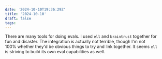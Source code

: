 ```yaml
---
date: '2024-10-10T19:36:29Z'
title: '2024-10-10'
draft: false
tags:
---
```


There are many tools for doing evals.
I used `ell` and `braintrust` together for fun and disaster.
The integration is actually not terrible, though I'm not 100% whether they'd be obvious things to try and link together.
It seems `ell` is striving to build its own eval capabilities as well.
